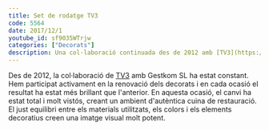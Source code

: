 ```yaml
---
title: Set de rodatge TV3
code: 5564
date: 2017/12/1
youtube_id: sf9035WTrjw
categories: ["Decorats"]
description: Una col·laboració continuada des de 2012 amb [TV3](https://www.ccma.cat/tv3/) ha portat a la renovació dels decorats amb un resultat visualment impactant, destacant per l'equilibri entre materials i colors en un ambient de cuina de restauració.
---
```


Des de 2012, la col·laboració de [TV3](https://www.ccma.cat/tv3/) amb Gestkom SL ha estat constant. Hem participat activament en la renovació dels decorats i en cada ocasió el resultat ha estat més brillant que l'anterior. En aquesta ocasió, el canvi ha estat total i molt vistós, creant un ambient d'autèntica cuina de restauració. El just equilibri entre els materials utilitzats, els colors i els elements decoratius creen una imatge visual molt potent.
